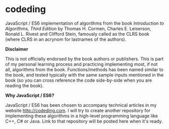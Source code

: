 # codeding

JavaScript / ES6 implementation of algorithms from the book *Introduction to Algorithms, Third Edition* by Thomas H. Cormen, Charles E. Leiserson, Ronald L. Rivest and Clifford Stein, famously called as the CLRS book (where CLRS in an acrynom for lastnames of the authors).

**Disclaimer**

This is not officially endorsed by the book authors or publishers. This is part of my personal learning process and practicing implementing most, if not all, algorithms from the book. Functions/methods has been named similar to the book, and tested typically with the same sample inputs mentioned in the book (so you can cross reference the code side-by-side when you are reading the book).

**Why JavaScript / ES6?**

JavaScript / ES6 has been chosen to accompany technical articles in my website http://codeding.com. I will try to create another repository for implementing these algorithms in a high-level programming language like C++, C# or Java. Link to that repository will be posted here when it's ready.
